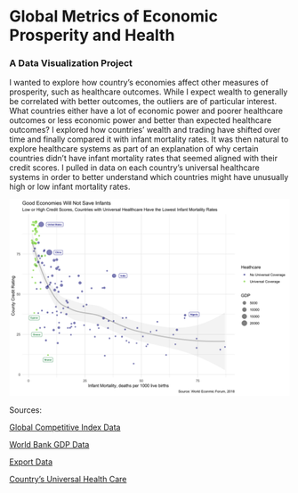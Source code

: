 # Global Metrics of Economic Prosperity and Health
### A Data Visualization Project

I wanted to explore how country’s economies affect other measures of prosperity, such as healthcare outcomes.  While I expect wealth to generally be correlated with better outcomes, the outliers are of particular interest.  What countries either have a lot of economic power and poorer healthcare outcomes or less economic power and better than expected healthcare outcomes?  I explored how countries’ wealth and trading have shifted over time and finally compared it with infant mortality rates. It was then natural to explore healthcare systems as part of an explanation of why certain countries didn’t have infant mortality rates that seemed aligned with their credit scores.  I pulled in data on each country’s universal healthcare systems in order to better understand which countries might have unusually high or low infant mortality rates.

![Screenshot](new_title_final_graph_labeled.png)


Sources:

[Global Competitive Index Data](/http://reports.weforum.org/global-competitiveness-report-2018/downloads/)

[World Bank GDP Data](/http://api.worldbank.org/v2/en/indicator/NY.GDP.MKTP.KD.ZG?downloadformat=csv)

[Export Data](/https://www.statista.com/statistics/264623/leading-export-countries-worldwide/)

[Country’s Universal Health Care](/https://truecostblog.com/2009/08/09/countries-with-universal-healthcare-by-date/)
